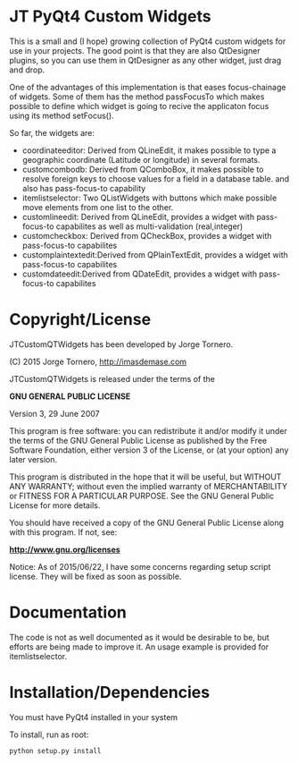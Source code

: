 JT PyQt4 Custom Widgets
=======================

This is a small and (I hope) growing collection of PyQt4 custom widgets for use in your projects. 
The good point is that they are also QtDesigner plugins, so you can use them in QtDesigner as any other widget, just drag and drop.

One of the advantages of this implementation is that eases focus-chainage of widgets. Some of them has the method passFocusTo which
makes possible to define which widget is going to recive the applicaton focus using its method setFocus().


So far, the widgets are:

-    coordinateeditor: Derived from QLineEdit, it makes possible to type a geographic coordinate (Latitude or longitude) in several formats.
-    customcombodb: Derived from QComboBox, it makes possible to resolve foreign keys to choose values for a field in a database table. and also has pass-focus-to capability
-    itemlistselector: Two QListWidgets with buttons which make possible move elements from one list to the other.
-    customlineedit: Derived from QLineEdit, provides a widget with pass-focus-to capabilites as well as multi-validation (real,integer)
-    customcheckbox: Derived from QCheckBox, provides a widget with pass-focus-to capabilites
-    customplaintextedit:Derived from QPlainTextEdit, provides a widget with pass-focus-to capabilites
-    customdateedit:Derived from QDateEdit, provides a widget with pass-focus-to capabilites

Copyright/License
=================

JTCustomQTWidgets has been developed by Jorge Tornero.

(C) 2015 Jorge Tornero, http://imasdemase.com

JTCustomQTWidgets is released under the terms of the

**GNU GENERAL PUBLIC LICENSE**

Version 3, 29 June 2007

This program is free software: you can redistribute it and/or modify it under the terms of the GNU General Public License as published by the Free Software Foundation, either version 3 of the License, or (at your option) any later version.

This program is distributed in the hope that it will be useful, but WITHOUT ANY WARRANTY; without even the implied warranty of MERCHANTABILITY or FITNESS FOR A PARTICULAR PURPOSE. See the GNU General Public License for more details.

You should have received a copy of the GNU General Public License along with this program. If not, see:

**http://www.gnu.org/licenses**


Notice: As of 2015/06/22, I have some concerns regarding setup script license. They will be fixed as soon as possible.

Documentation
=============

The code is not as well documented as it would be desirable to be, but efforts are being made to improve it.
An usage example is provided for itemlistselector.

Installation/Dependencies
=========================

You must have PyQt4 installed in your system

To install, run as root:

    python setup.py install